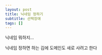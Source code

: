 ```yaml
---
layout: post
title: 닉네임 정하기
subtitle: 선택장애
tags: []
---
```

닉네임 뭐하지...

닉네임 정하면 하는 김에 도메인도 새로 사려고 한다
